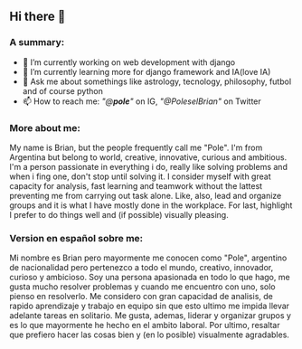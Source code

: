 ## Hi there 👋

<!--**AngusCamus/AngusCamus** is a ✨ _special_ ✨ repository because its `README.md` (this file) appears on your GitHub profile. -->

### A summary:
- 🔭 I’m currently working on web development with django
- 🌱 I’m currently learning more for django framework and IA(love IA)
- 💬 Ask me about somethings like astrology, tecnology, philosophy, futbol and of course python
- 📫 How to reach me: *"@__pole__"* on IG, *"@PoleselBrian"* on Twitter

### More about me:

My name is Brian, but the people frequently call me "Pole". I'm from Argentina but belong to world, creative, innovative, curious and ambitious. I'm a person passionate in everything i do, really like solving problems and when i fing one, don't stop until solving it. I consider myself with great capacity for analysis, fast learning and teamwork without the lattest preventing me from carrying out task alone. Like, also, lead and organize groups and it is what I have mostly done in the workplace. For last, highlight I prefer to do things well and (if possible) visually pleasing.

### Version en español sobre me:

Mi nombre es Brian pero mayormente me conocen como "Pole", argentino de nacionalidad pero pertenezco a todo el mundo, creativo, innovador, curioso y ambicioso. Soy una persona apasionada en todo lo que hago, me gusta mucho resolver problemas y cuando me encuentro con uno, solo pienso en resolverlo. Me considero con gran capacidad de analisis, de rapido aprendizaje y trabajo en equipo sin que esto ultimo me impida llevar adelante tareas en solitario. Me gusta, ademas, liderar y organizar grupos y es lo que mayormente he hecho en el ambito laboral. Por ultimo, resaltar que prefiero hacer las cosas bien y (en lo posible) visualmente agradables.
